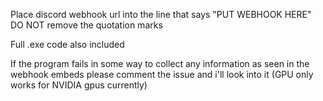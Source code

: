 Place discord webhook url into the line that says "PUT WEBHOOK HERE"
DO NOT remove the quotation marks

Full .exe code also included

If the program fails in some way to collect any information as seen in the webhook embeds please comment the issue and i'll look into it
(GPU only works for NVIDIA gpus currently)
